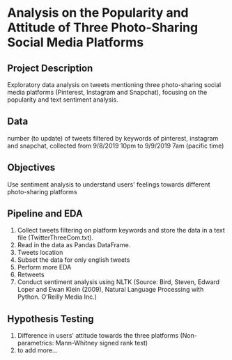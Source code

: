 # Analysis on the Popularity and Attitude of Three Photo-Sharing Social Media Platforms

## Project Description
Exploratory data analysis on tweets mentioning three photo-sharing social media platforms (Pinterest, Instagram and Snapchat), focusing on the popularity and text sentiment analysis.

## Data
number (to update) of tweets filtered by keywords of pinterest, instagram and snapchat, collected from 9/8/2019 10pm to 9/9/2019 7am (pacific time)

## Objectives
Use sentiment analysis to understand users' feelings towards different photo-sharing platforms

## Pipeline and EDA
1. Collect tweets filtering on platform keywords and store the data in a text file (TwitterThreeCom.txt).
2. Read in the data as Pandas DataFrame.
3. Tweets location
4. Subset the data for only english tweets
5. Perform more EDA
6. Retweets
7. Conduct sentiment analysis using NLTK (Source: Bird, Steven, Edward Loper and Ewan Klein (2009), Natural Language Processing with Python. O’Reilly Media Inc.)

## Hypothesis Testing
1. Difference in users' attitude towards the three platforms (Non-parametrics: Mann-Whitney signed rank test)
2. to add more...

